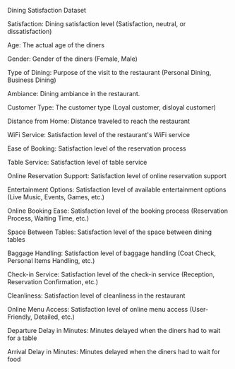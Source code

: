 Dining Satisfaction Dataset

  Satisfaction: Dining satisfaction level (Satisfaction, neutral, or dissatisfaction)

  Age: The actual age of the diners

  Gender: Gender of the diners (Female, Male)

  Type of Dining: Purpose of the visit to the restaurant (Personal Dining, Business Dining)

  Ambiance: Dining ambiance in the restaurant.

  Customer Type: The customer type (Loyal customer, disloyal customer)

  Distance from Home: Distance traveled to reach the restaurant

  WiFi Service: Satisfaction level of the restaurant's WiFi service

  Ease of Booking: Satisfaction level of the reservation process

  Table Service: Satisfaction level of table service

  Online Reservation Support: Satisfaction level of online reservation support

  Entertainment Options: Satisfaction level of available entertainment options (Live Music, Events, Games, etc.)

  Online Booking Ease: Satisfaction level of the booking process (Reservation Process, Waiting Time, etc.)

  Space Between Tables: Satisfaction level of the space between dining tables

  Baggage Handling: Satisfaction level of baggage handling (Coat Check, Personal Items Handling, etc.)

  Check-in Service: Satisfaction level of the check-in service (Reception, Reservation Confirmation, etc.)

  Cleanliness: Satisfaction level of cleanliness in the restaurant

  Online Menu Access: Satisfaction level of online menu access (User-Friendly, Detailed, etc.)

  Departure Delay in Minutes: Minutes delayed when the diners had to wait for a table

  Arrival Delay in Minutes: Minutes delayed when the diners had to wait for food
